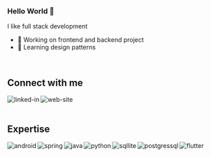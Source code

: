 ### Hello World 👋

I like full stack development
- 🔭 Working on frontend and backend project 
- 🌱 Learning design patterns 
<br>


## Connect with me
[<img align="left" alt="linked-in" src="https://img.shields.io/badge/linkedin-%230077B5.svg?&style=for-the-badge&logo=linkedin&logoColor=white" />](https://www.linkedin.com/in/andrei-lazar-8990451a4)

[<img align="left" alt="web-site" src="https://img.shields.io/website-up-down-green-red/http/monip.org.svg" />](https://andreilazar-dev.com/)

<br>
<br>

## Expertise

<img align="left" alt="android" src="https://img.shields.io/badge/Android-3DDC84?logo=android&logoColor=white&style=for-the-badge" />
<img align="left" alt="spring" src="https://img.shields.io/badge/spring%20-%236DB33F.svg?&style=for-the-badge&logo=spring&logoColor=white" />

<img align="left" alt="java" src="https://img.shields.io/badge/Java-ED8B00?style=for-the-badge&logo=java&logoColor=white" />
<img align="left" alt="python" src="https://img.shields.io/badge/Python-14354C?style=for-the-badge&logo=python&logoColor=white" />
<img align="left" alt="sqllite" src="https://img.shields.io/badge/SQLite-07405E?style=for-the-badge&logo=sqlite&logoColor=white" />
<img align="left" alt="postgressql" src="https://img.shields.io/badge/PostgreSQL-316192?style=for-the-badge&logo=postgresql&logoColor=white" />
<img align="left" alt="flutter" src="https://img.shields.io/badge/Flutter-02569B?style=for-the-badge&logo=flutter&logoColor=white" />
<br>
<br>

